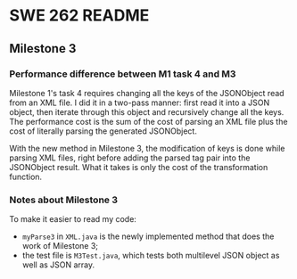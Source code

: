 # SWE 262 README

## Milestone 3

### Performance difference between M1 task 4 and M3

Milestone 1's task 4 requires changing all the keys of the JSONObject read from an XML file. I did it in a two-pass manner: first read it into a JSON object, then iterate through this object and recursively change all the keys. The performance  cost is the sum of the cost of parsing an XML file plus the cost of literally parsing the generated JSONObject.

With the new method in Milestone 3, the modification of keys is done while parsing XML files, right before adding the parsed tag pair into the JSONObject result. What it takes is only the cost of the transformation function.

### Notes about Milestone 3

To make it easier to read my code:

- `myParse3` in `XML.java` is the newly implemented method that does the work of Milestone 3;
- the test file is `M3Test.java`, which tests both multilevel JSON object as well as JSON array. 